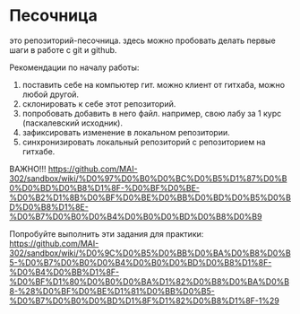 Песочница
=======

это репозиторий-песочница. здесь можно пробовать делать первые шаги в работе с git и github.

Рекомендации по началу работы:

1. поставить себе на компьютер гит. можно клиент от гитхаба, можно любой другой.
2. склонировать к себе этот репозиторий.
3. попробовать добавить в него файл. например, свою лабу за 1 курс (паскалевский исходник).
4. зафиксировать изменение в локальном репозитории.
5. синхронизировать локальный репозиторий с репозиторием на гитхабе.

ВАЖНО!!! https://github.com/MAI-302/sandbox/wiki/%D0%97%D0%B0%D0%BC%D0%B5%D1%87%D0%B0%D0%BD%D0%B8%D1%8F-%D0%BF%D0%BE-%D0%B2%D1%8B%D0%BF%D0%BE%D0%BB%D0%BD%D0%B5%D0%BD%D0%B8%D1%8E-%D0%B7%D0%B0%D0%B4%D0%B0%D0%BD%D0%B8%D0%B9

Попробуйте выполнить эти задания для практики:
https://github.com/MAI-302/sandbox/wiki/%D0%9C%D0%B5%D0%BB%D0%BA%D0%B8%D0%B5-%D0%B7%D0%B0%D0%B4%D0%B0%D0%BD%D0%B8%D1%8F-%D0%B4%D0%BB%D1%8F-%D0%BF%D1%80%D0%B0%D0%BA%D1%82%D0%B8%D0%BA%D0%B8-%28%D0%BF%D0%BE%D1%81%D0%BB%D0%B5-%D0%B7%D0%B0%D0%BD%D1%8F%D1%82%D0%B8%D1%8F-1%29
